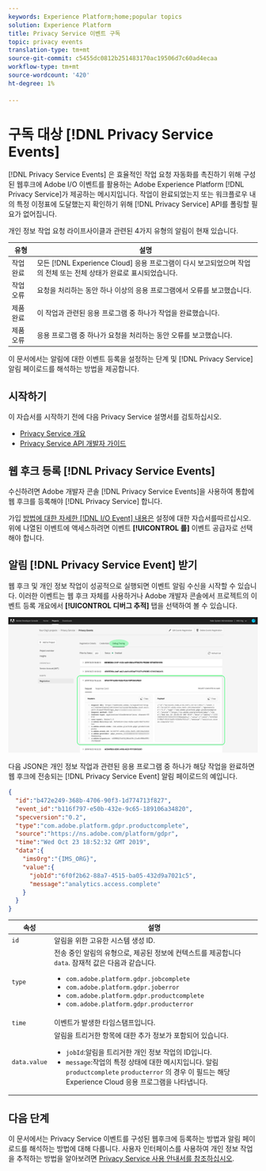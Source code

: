 ```yaml
---
keywords: Experience Platform;home;popular topics
solution: Experience Platform
title: Privacy Service 이벤트 구독
topic: privacy events
translation-type: tm+mt
source-git-commit: c5455dc0812b251483170ac19506d7c60ad4ecaa
workflow-type: tm+mt
source-wordcount: '420'
ht-degree: 1%

---
```



# 구독 대상 [!DNL Privacy Service Events]

[!DNL Privacy Service Events] 은 효율적인 작업 요청 자동화를 촉진하기 위해 구성된 웹후크에 Adobe I/O 이벤트를 활용하는 Adobe Experience Platform [!DNL Privacy Service]가 제공하는 메시지입니다. 작업이 완료되었는지 또는 워크플로우 내의 특정 이정표에 도달했는지 확인하기 위해 [!DNL Privacy Service] API를 폴링할 필요가 없어집니다.

개인 정보 작업 요청 라이프사이클과 관련된 4가지 유형의 알림이 현재 있습니다.

| 유형 | 설명 |
| --- | --- |
| 작업 완료 | 모든 [!DNL Experience Cloud] 응용 프로그램이 다시 보고되었으며 작업의 전체 또는 전체 상태가 완료로 표시되었습니다. |
| 작업 오류 | 요청을 처리하는 동안 하나 이상의 응용 프로그램에서 오류를 보고했습니다. |
| 제품 완료 | 이 작업과 관련된 응용 프로그램 중 하나가 작업을 완료했습니다. |
| 제품 오류 | 응용 프로그램 중 하나가 요청을 처리하는 동안 오류를 보고했습니다. |

이 문서에서는 알림에 대한 이벤트 등록을 설정하는 단계 및 [!DNL Privacy Service] 알림 페이로드를 해석하는 방법을 제공합니다.

## 시작하기

이 자습서를 시작하기 전에 다음 Privacy Service 설명서를 검토하십시오.

* [Privacy Service 개요](./home.md)
* [Privacy Service API 개발자 가이드](./api/getting-started.md)

## 웹 후크 등록 [!DNL Privacy Service Events]

수신하려면 Adobe 개발자 콘솔 [!DNL Privacy Service Events]을 사용하여 통합에 웹 후크를 등록해야 [!DNL Privacy Service] 합니다.

가입 [방법에 대한 자세한 [!DNL I/O Event] 내용은](../observability/notifications/subscribe.md) 설정에 대한 자습서를따르십시오. 위에 나열된 이벤트에 액세스하려면 이벤트 **[!UICONTROL 를]** 이벤트 공급자로 선택해야 합니다.

## 알림 [!DNL Privacy Service Event] 받기

웹 후크 및 개인 정보 작업이 성공적으로 실행되면 이벤트 알림 수신을 시작할 수 있습니다. 이러한 이벤트는 웹 후크 자체를 사용하거나 Adobe 개발자 콘솔에서 프로젝트의 이벤트 등록 개요에서 **[!UICONTROL 디버그 추적]** 탭을 선택하여 볼 수 있습니다.

![](images/privacy-events/debug-tracing.png)

다음 JSON은 개인 정보 작업과 관련된 응용 프로그램 중 하나가 해당 작업을 완료하면 웹 후크에 전송되는 [!DNL Privacy Service Event] 알림 페이로드의 예입니다.

```json
{
  "id":"b472e249-368b-4706-90f3-1d774713f827",
  "event_id":"b116f797-e50b-432e-9c65-189106a34820",
  "specversion":"0.2",
  "type":"com.adobe.platform.gdpr.productcomplete",
  "source":"https://ns.adobe.com/platform/gdpr",
  "time":"Wed Oct 23 18:52:32 GMT 2019",
  "data":{
    "imsOrg":"{IMS_ORG}",
    "value":{
      "jobId":"6f0f2b62-88a7-4515-ba05-432d9a7021c5",
      "message":"analytics.access.complete"
    }
  }
}
```

| 속성 | 설명 |
| --- | --- |
| `id` | 알림을 위한 고유한 시스템 생성 ID. |
| `type` | 전송 중인 알림의 유형으로, 제공된 정보에 컨텍스트를 제공합니다 `data`. 잠재적 값은 다음과 같습니다. <ul><li>`com.adobe.platform.gdpr.jobcomplete`</li><li>`com.adobe.platform.gdpr.joberror`</li><li>`com.adobe.platform.gdpr.productcomplete`</li><li>`com.adobe.platform.gdpr.producterror`</li></ul> |
| `time` | 이벤트가 발생한 타임스탬프입니다. |
| `data.value` | 알림을 트리거한 항목에 대한 추가 정보가 포함되어 있습니다. <ul><li>`jobId`:알림을 트리거한 개인 정보 작업의 ID입니다.</li><li>`message`:작업의 특정 상태에 대한 메시지입니다. 알림 `productcomplete` `producterror` 의 경우 이 필드는 해당 Experience Cloud 응용 프로그램을 나타냅니다.</li></ul> |

## 다음 단계

이 문서에서는 Privacy Service 이벤트를 구성된 웹후크에 등록하는 방법과 알림 페이로드를 해석하는 방법에 대해 다룹니다. 사용자 인터페이스를 사용하여 개인 정보 작업을 추적하는 방법을 알아보려면 [Privacy Service 사용 안내서를 참조하십시오](./ui/user-guide.md).